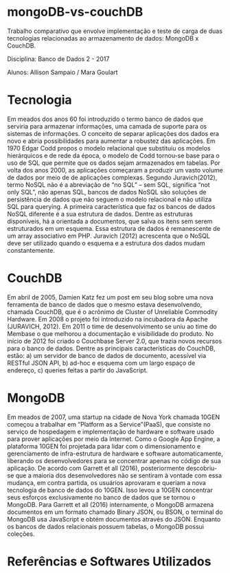 # mongoDB-vs-couchDB
Trabalho comparativo que envolve implementação e teste de carga de duas tecnologias relacionadas ao armazenamento de dados: MongoDB x CouchDB.

Disciplina: Banco de Dados 2 - 2017


Alunos: Allison Sampaio / Mara Goulart

<head>
  <meta charset="UTF-8">


# Tecnologia

Em meados dos anos 60 foi introduzido o termo banco de dados que serviria para armazenar
informações, uma camada de suporte para os sistemas de informações. O conceito de separar
aplicações dos dados era novo e abria possibilidades para aumentar a robustez das aplicações. Em
1970 Edgar Codd propos o modelo relacional que substituiu os modelos hierárquicos e de rede da
época, o modelo de Codd tornou-se base para o uso de SQL que permite que os dados sejam
armazenados em tabelas.
Por volta dos anos 2000, as aplicações começaram a produzir um vasto volume de dados por
meio de de aplicações complexas.
Segundo Juravich(2012),  termo NoSQL não é a abreviação de “no SQL” – sem SQL, significa “not only SQL”, não
apenas SQL, bancos de dados NoSQL são soluções de persistência de dados que não seguem o
modelo relacional e não utiliza SQL para querying.
A primeira característica que faz os bancos de dados NoSQL diferente é a sua estrutura de
dados. Dentre as estruturas disponíveis, há a orientada a documentos, que salva os itens sem serem
estruturados em um esquema. Essa estrutura de dados é remanescente de um array associativo em
PHP.
Juravich (2012) acrescenta  que o NoSQL deve ser utilizado quando o esquema e a estrutura dos dados mudam
constantemente.

# CouchDB 

Em abril de 2005, Damien Katz fez um post em seu blog sobre uma nova ferramenta de
banco de dados que o mesmo estava desenvolvendo, chamada CouchDB, que é o acrônimo de
Cluster of Unreliable Commodity Hardware. Em 2008 o projeto foi introduzido na incubadora da
Apache (JURAVICH, 2012). Em 2011 o time de desenvolvimento se uniu ao time do Membase o que melhorou a
documentação e visibilidade do produto.
No início de 2012 foi criado o Couchbase Server 2.0, que trazia novos recursos para o banco
de dados.
Dentre as principais características do CouchDB, estão:
a) um servidor de banco de dados de documento, acessível via RESTful JSON API,
b) ad-hoc e esquema com um largo espaço de endereço, c) queries feitas a partir do JavaScript.

# MongoDB

Em meados de 2007, uma startup na cidade de Nova York chamada 10GEN começou a trabalhar em “Platform as a Service”(PaaS), que consiste no serviço de hospedagem e implementação de hardware e software usado para prover aplicações por meio da Internet. Como o Google App Engine, a plataforma 10GEN foi projetada para lidar com o dimensionamento e gerenciamento de infra-estrutura de hardware e software automaticamente, liberando os desenvolvedores para se concentrar apenas no código de sua aplicação. De acordo com Garrett et all (2016), posteriormente descobriu-se que a maioria dos desenvolvedores não se sentiram à vontade com essa mudança, em contra partida, os usuários aprovaram e queriam a nova tecnologia de banco de dados do 10GEN. Isso levou a 10GEN concentrar seus esforços exclusivamente no banco de dados que se tornou o MongoDB.
 Para Garrett et all (2016) internamente, o MongoDB armazena documentos em um formato chamado Binary JSON, ou BSON, o terminal do MongoDB usa JavaScript e obtém documentos através do JSON. Enquanto os bancos de dados relacionais possuem tabelas, o MongoDB possui coleções.

</head>

# Referências e Softwares Utilizados

